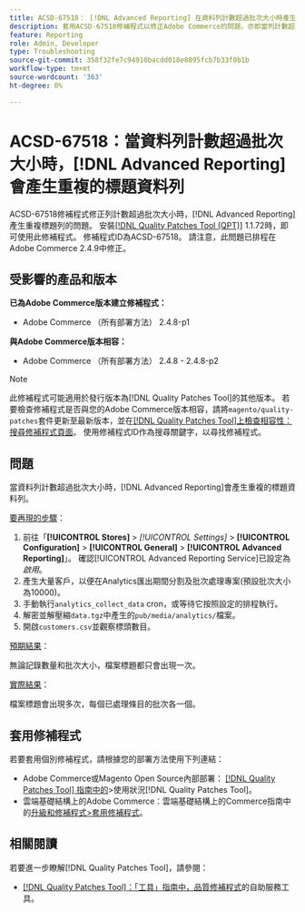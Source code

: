 ```yaml
---
title: ACSD-67518： [!DNL Advanced Reporting] 在資料列計數超過批次大小時產生重複的標題資料列
description: 套用ACSD-67518修補程式以修正Adobe Commerce的問題，亦即當列計數超過批次大小時，為 [!DNL Advanced Reporting] 產生的報表會包含重複的標題列。
feature: Reporting
role: Admin, Developer
type: Troubleshooting
source-git-commit: 358f32fe7c94910bacdd018e8095fcb7b33f0b1b
workflow-type: tm+mt
source-wordcount: '363'
ht-degree: 0%

---
```



# ACSD-67518：當資料列計數超過批次大小時，[!DNL Advanced Reporting]會產生重複的標題資料列

ACSD-67518修補程式修正列計數超過批次大小時，[!DNL Advanced Reporting]產生重複標題列的問題。 安裝[[!DNL Quality Patches Tool (QPT)]](/help/tools/quality-patches-tool/quality-patches-tool-to-self-serve-quality-patches.md) 1.1.72時，即可使用此修補程式。 修補程式ID為ACSD-67518。 請注意，此問題已排程在Adobe Commerce 2.4.9中修正。

## 受影響的產品和版本

**已為Adobe Commerce版本建立修補程式：**

* Adobe Commerce （所有部署方法） 2.4.8-p1

**與Adobe Commerce版本相容：**

* Adobe Commerce （所有部署方法） 2.4.8 - 2.4.8-p2

>[!NOTE]
>
>此修補程式可能適用於發行版本為[!DNL Quality Patches Tool]的其他版本。 若要檢查修補程式是否與您的Adobe Commerce版本相容，請將`magento/quality-patches`套件更新至最新版本，並在[[!DNL Quality Patches Tool]上檢查相容性：搜尋修補程式頁面](https://experienceleague.adobe.com/tools/commerce-quality-patches/index.html)。 使用修補程式ID作為搜尋關鍵字，以尋找修補程式。

## 問題

當資料列計數超過批次大小時，[!DNL Advanced Reporting]會產生重複的標題資料列。

<u>要再現的步驟</u>：

1. 前往「**[!UICONTROL Stores]** > *[!UICONTROL Settings]* > **[!UICONTROL Configuration]** > **[!UICONTROL General]** > **[!UICONTROL Advanced Reporting]**」。 確認[!UICONTROL Advanced Reporting Service]已設定為&#x200B;*啟用*。
1. 產生大量客戶，以便在Analytics匯出期間分割及批次處理專案(預設批次大小為10000)。
1. 手動執行`analytics_collect_data` cron，或等待它按照設定的排程執行。
1. 解密並解壓縮`data.tgz`中產生的`pub/media/analytics/`檔案。
1. 開啟`customers.csv`並觀察標頭數目。

<u>預期結果</u>：

無論記錄數量和批次大小，檔案標題都只會出現一次。

<u>實際結果</u>：

檔案標題會出現多次，每個已處理條目的批次各一個。

## 套用修補程式

若要套用個別修補程式，請根據您的部署方法使用下列連結：

* Adobe Commerce或Magento Open Source內部部署： [[!DNL Quality Patches Tool] 指南中的](/help/tools/quality-patches-tool/usage.md)>使用狀況[!DNL Quality Patches Tool]。
* 雲端基礎結構上的Adobe Commerce：雲端基礎結構上的Commerce指南中的[升級和修補程式>套用修補程式](https://experienceleague.adobe.com/docs/commerce-cloud-service/user-guide/develop/upgrade/apply-patches.html)。

## 相關閱讀

若要進一步瞭解[!DNL Quality Patches Tool]，請參閱：

* [[!DNL Quality Patches Tool]：「工具」指南中，品質修補程式](/help/tools/quality-patches-tool/quality-patches-tool-to-self-serve-quality-patches.md)的自助服務工具。
